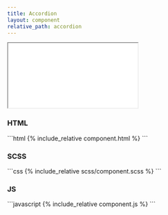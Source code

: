 ```yaml
---
title: Accordion
layout: component
relative_path: accordion
---
```


<iframe class="medium" src="{{ site.baseurl }}/component/{{ page.relative_path }}/example.html"></iframe>

<h3>HTML</h3>
```html
{% include_relative component.html %}
```
<h3>SCSS</h3>
```css
{% include_relative scss/component.scss %}
```

<h3>JS</h3>
```javascript
{% include_relative component.js %}
```
